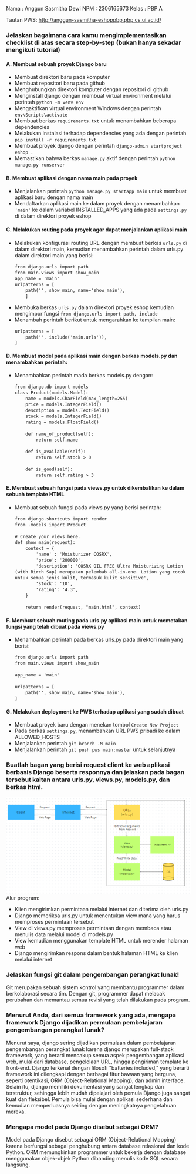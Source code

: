 Nama : Anggun Sasmitha Dewi 
NPM : 2306165673 
Kelas : PBP A

Tautan PWS: http://anggun-sasmitha-eshoppbp.pbp.cs.ui.ac.id/

### Jelaskan bagaimana cara kamu mengimplementasikan checklist di atas secara step-by-step (bukan hanya sekadar mengikuti tutorial)
#### A. Membuat sebuah proyek Django baru
 - Membuat direktori baru pada komputer
 - Membuat repositori baru pada github
 - Menghubungkan direktori komputer dengan repositori di github
 - Menginstall django dengan membuat virtual environment melalui perintah `python -m venv env`
 - Mengaktifkan virtual environment Windows dengan perintah `env\Scripts\activate`
 - Membuat berkas `requirements.txt` untuk menambahkan beberapa dependencies
 - Melakukan instalasi terhadap dependencies yang ada dengan perintah `pip install -r requirements.txt`
 - Membuat proyek django dengan perintah `django-admin startproject eshop .`
 - Memastikan bahwa berkas `manage.py` aktif dengan perintah `python manage.py runserver`

#### B. Membuat aplikasi dengan nama main pada proyek
 - Menjalankan perintah `python manage.py startapp main`
 untuk membuat aplikasi baru dengan nama main
 - Mendaftarkan aplikasi main ke dalam proyek dengan menambahkan `'main'` ke dalam variabel INSTALLED_APPS yang ada pada `settings.py` di dalam direktori proyek eshop

#### C. Melakukan routing pada proyek agar dapat menjalankan aplikasi main
 - Melakukan konfigurasi routing URL dengan membuat berkas `urls.py` di dalam direktori main, kemudian menambahkan perintah dalam urls.py dalam direktori main yang berisi:
    ```
    from django.urls import path
    from main.views import show_main
    app_name = 'main'
    urlpatterns = [
        path('', show_main, name='show_main'),
        ]
    ```
 - Membuka berkas `urls.py` dalam direktori proyek eshop kemudian mengimpor fungsi
`from django.urls import path, include`
 - Menambah perintah berikut untuk mengarahkan ke tampilan main:
    ```
    urlpatterns = [
        path('', include('main.urls')),
    ]
    ```

#### D. Membuat model pada aplikasi main dengan berkas models.py dan menambahkan perintah:
 - Menambahkan perintah mada berkas models.py dengan:
    ```
    from django.db import models
    class Product(models.Model):
        name = models.CharField(max_length=255)
        price = models.IntegerField()
        description = models.TextField()
        stock = models.IntegerField()
        rating = models.FloatField()

        def name_of_product(self):
            return self.name
        
        def is_available(self):
            return self.stock > 0
        
        def is_good(self):
            return self.rating > 3
    ```

#### E. Membuat sebuah fungsi pada views.py untuk dikembalikan ke dalam sebuah template HTML
 - Membuat sebuah fungsi pada views.py yang berisi perintah:
    ```
    from django.shortcuts import render
    from .models import Product

    # Create your views here.
    def show_main(request):
        context = {
            'name' : 'Moisturizer COSRX',
            'price': '200000',
            'description': 'COSRX OIL FREE Ultra Moisturizing Lotion (with Birch Sap) merupakan pelembab all-in-one. Lotion yang cocok untuk semua jenis kulit, termasuk kulit sensitive',
            'stock': '10',
            'rating': '4.3',
        }

        return render(request, "main.html", context)
    ```

#### F. Membuat sebuah routing pada urls.py aplikasi main untuk memetakan fungsi yang telah dibuat pada views.py
 - Menambahkan perintah pada berkas urls.py pada direktori main yang berisi:
    ```
    from django.urls import path
    from main.views import show_main

    app_name = 'main'

    urlpatterns = [
        path('', show_main, name='show_main'),
    ]
    ```

#### G. Melakukan deployment ke PWS terhadap aplikasi yang sudah dibuat
 - Membuat proyek baru dengan menekan tombol `Create New Project`
 - Pada berkas `settings.py`, menambahkan URL PWS pribadi ke dalam ALLOWED_HOSTS
 - Menjalankan perintah `git branch -M main`
 - Menjalankan perintah `git push pws main:master` untuk selanjutnya



### Buatlah bagan yang berisi request client ke web aplikasi berbasis Django beserta responnya dan jelaskan pada bagan tersebut kaitan antara urls.py, views.py, models.py, dan berkas html.
![alt text](image.png)
Alur program:
- Klien mengirimkan permintaan melalui internet dan diterima oleh urls.py
- Django memeriksa urls.py untuk menentukan view mana yang harus memproses permintaan tersebut
- View di views.py memproses permintaan dengan membaca atau menulis data melalui model di models.py
- View kemudian menggunakan template HTML untuk merender halaman web
- Django mengirimkan respons dalam bentuk halaman HTML ke klien melalui internet


### Jelaskan fungsi git dalam pengembangan perangkat lunak!
Git merupakan sebuah sistem kontrol yang membantu programmer dalam berkolaborasi secara tim. Dengan git, programmer dapat melacak perubahan dan memantau semua revisi yang telah dilakukan pada program.

### Menurut Anda, dari semua framework yang ada, mengapa framework Django dijadikan permulaan pembelajaran pengembangan perangkat lunak?
Menurut saya, django sering dijadikan permulaan dalam pembelajaran pengembangan perangkat lunak karena django merupakan full-stack framework, yang berarti mencakup semua aspek pengembangan aplikasi web, mulai dari database, pengelolaan URL, hingga pengiriman template ke front-end.
Django terkenal dengan filosofi "batteries included," yang berarti framework ini dilengkapi dengan berbagai fitur bawaan yang berguna, seperti otentikasi, ORM (Object-Relational Mapping), dan admin interface. Selain itu, django memiliki dokumentasi yang sangat lengkap dan terstruktur, sehingga lebih mudah dipelajari oleh pemula Django juga sangat kuat dan fleksibel. Pemula bisa mulai dengan aplikasi sederhana dan kemudian memperluasnya seiring dengan meningkatnya pengetahuan mereka. 

### Mengapa model pada Django disebut sebagai ORM?
Model pada Django disebut sebagai ORM (Object-Relational Mapping) karena berfungsi sebagai penghubung antara database relasional dan kode Python. ORM memungkinkan programmer untuk bekerja dengan database menggunakan objek-objek Python dibanding menulis kode SQL secara langsung.